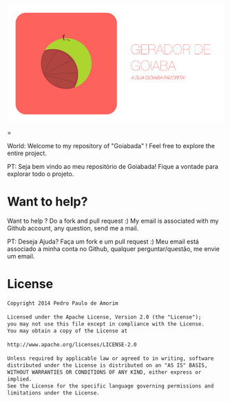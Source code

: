 ![](art/logo.png)

=

World:
Welcome to my repository of "Goiabada" ! Feel free to explore the entire project.

PT:
Seja bem vindo ao meu repositório de Goiabada! Fique a vontade para explorar todo o projeto.

Want to help?
=============

Want to help ? Do a fork and pull request :)
My email is associated with my Github account, any question, send me a mail.

PT:
Deseja Ajuda? Faça um fork e um pull request :)
Meu email está associado a minha conta no Github, qualquer perguntar/questão, me envie um email.

License
=======

	Copyright 2014 Pedro Paulo de Amorim

	Licensed under the Apache License, Version 2.0 (the "License");
	you may not use this file except in compliance with the License.
	You may obtain a copy of the License at

	http://www.apache.org/licenses/LICENSE-2.0

	Unless required by applicable law or agreed to in writing, software
	distributed under the License is distributed on an "AS IS" BASIS,
	WITHOUT WARRANTIES OR CONDITIONS OF ANY KIND, either express or implied.
	See the License for the specific language governing permissions and
	limitations under the License.